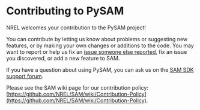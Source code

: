 # Contributing to PySAM

NREL welcomes your contribution to the PySAM project! 

You can contribute by letting us know about problems or suggesting new features, or by making your own changes or additions to the code. You may want to report or help us fix an [issue someone else reported](https://github.com/NREL/pysam/issues), fix an issue you discovered, or add a new feature to SAM. 

If you have a question about using PySAM, you can ask us on the [SAM SDK support forum](https://sam.nrel.gov/forum/forum-sdk.html).

Please see the SAM wiki page for our contribution policy: [https://github.com/NREL/SAM/wiki/Contribution-Policy](https://github.com/NREL/SAM/wiki/Contribution-Policy).
